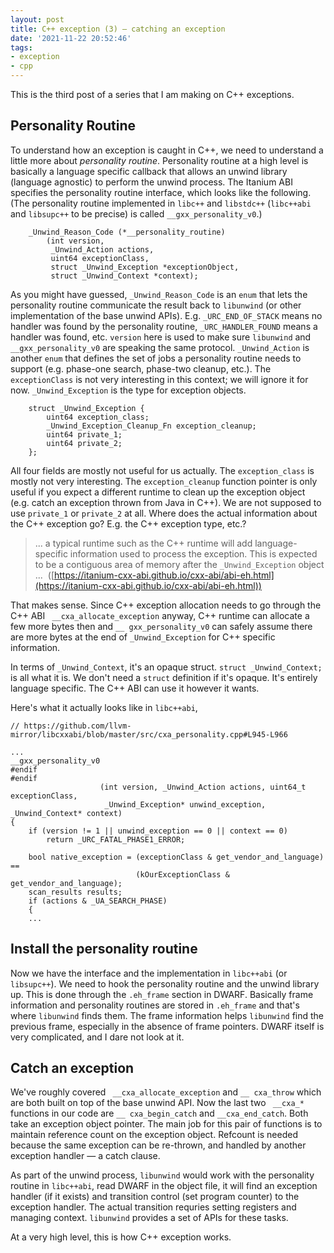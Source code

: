 ```yaml
---
layout: post
title: C++ exception (3) – catching an exception
date: '2021-11-22 20:52:46'
tags:
- exception
- cpp
---
```


This is the third post of a series that I am making on C++ exceptions.

## Personality Routine

To understand how an exception is caught in C++, we need to understand a little more about _personality routine_. Personality routine at a high level is basically a language specific callback that allows an unwind library (language agnostic) to perform the unwind process. The Itanium ABI specifies the personality routine interface, which looks like the following. (The personality routine implemented in `libc++` and `libstdc++` (`libc++abi` and `libsupc++` to be precise) is called `__gxx_personality_v0`.)

<!--kg-card-begin: markdown-->

        _Unwind_Reason_Code (*__personality_routine)
    	    (int version,
    	     _Unwind_Action actions,
    	     uint64 exceptionClass,
    	     struct _Unwind_Exception *exceptionObject,
    	     struct _Unwind_Context *context);

<!--kg-card-end: markdown-->

As you might have guessed, `_Unwind_Reason_Code` is an `enum` that lets the personality routine communicate the result back to `libunwind` (or other implementation of the base unwind APIs). E.g. `_URC_END_OF_STACK` means no handler was found by the personality routine, `_URC_HANDLER_FOUND` means a handler was found, etc. `version` here is used to make sure `libunwind` and `__gxx_personality_v0` are speaking the same protocol. `_Unwind_Action` is another `enum` that defines the set of jobs a personality routine needs to support (e.g. phase-one search, phase-two cleanup, etc.). The `exceptionClass` is not very interesting in this context; we will ignore it for now. `_Unwind_Exception` is the type for exception objects.

<!--kg-card-begin: markdown-->

        struct _Unwind_Exception {
    	    uint64 exception_class;
    	    _Unwind_Exception_Cleanup_Fn exception_cleanup;
    	    uint64 private_1;
    	    uint64 private_2;
        };

<!--kg-card-end: markdown-->

All four fields are mostly not useful for us actually. The `exception_class` is mostly not very interesting. The `exception_cleanup` function pointer is only useful if you expect a different runtime to clean up the exception object (e.g. catch an exception thrown from Java in C++). We are not supposed to use `private_1` or `private_2` at all. Where does the actual information about the C++ exception go? E.g. the C++ exception type, etc.?

> ... a typical runtime such as the C++ runtime will add language-specific information used to process the exception. This is expected to be a contiguous area of memory after the `_Unwind_Exception` object ... &nbsp;([https://itanium-cxx-abi.github.io/cxx-abi/abi-eh.html](https://itanium-cxx-abi.github.io/cxx-abi/abi-eh.html))

That makes sense. Since C++ exception allocation needs to go through the C++ ABI ` __cxa_allocate_exception` anyway, C++ runtime can allocate a few more bytes then and `__ gxx_personality_v0` can safely assume there are more bytes at the end of `_Unwind_Exception` for C++ specific information.

In terms of `_Unwind_Context`, it's an opaque struct. `struct _Unwind_Context;` is all what it is. We don't need a `struct` definition if it's opaque. It's entirely language specific. The C++ ABI can use it however it wants.

Here's what it actually looks like in `libc++abi`,

<!--kg-card-begin: markdown-->

    // https://github.com/llvm-mirror/libcxxabi/blob/master/src/cxa_personality.cpp#L945-L966
    
    ...
    __gxx_personality_v0
    #endif
    #endif
                        (int version, _Unwind_Action actions, uint64_t exceptionClass,
                         _Unwind_Exception* unwind_exception, _Unwind_Context* context)
    {
        if (version != 1 || unwind_exception == 0 || context == 0)
            return _URC_FATAL_PHASE1_ERROR;
    
        bool native_exception = (exceptionClass & get_vendor_and_language) ==
                                (kOurExceptionClass & get_vendor_and_language);
        scan_results results;
        if (actions & _UA_SEARCH_PHASE)
        {
        ...

<!--kg-card-end: markdown-->
## Install the personality routine

Now we have the interface and the implementation in `libc++abi` (or `libsupc++`). We need to hook the personality routine and the unwind library up. This is done through the `.eh_frame` section in DWARF. Basically frame information and personality routines are stored in `.eh_frame` and that's where `libunwind` finds them. The frame information helps `libunwind` find the previous frame, especially in the absence of frame pointers. DWARF itself is very complicated, and I dare not look at it.

## Catch an exception

We've roughly covered ` __cxa_allocate_exception` and `__ cxa_throw` which are both built on top of the base unwind API. Now the last two ` __cxa_*` functions in our code are `__ cxa_begin_catch` and `__cxa_end_catch`. Both take an exception object pointer. The main job for this pair of functions is to maintain reference count on the exception object. Refcount is needed because the same exception can be re-thrown, and handled by another exception handler — a catch clause.

As part of the unwind process, `libunwind` would work with the personality routine in `libc++abi`, read DWARF in the object file, it will find an exception handler (if it exists) and transition control (set program counter) to the exception handler. The actual transition requries setting registers and managing context. `libunwind` provides a set of APIs for these tasks.

At a very high level, this is how C++ exception works.

